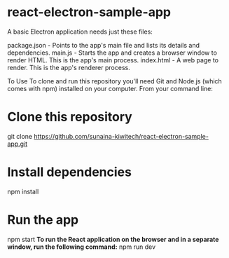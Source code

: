 # react-electron-sample-app
A basic Electron application needs just these files:

package.json - Points to the app's main file and lists its details and dependencies.
main.js - Starts the app and creates a browser window to render HTML. This is the app's main process.
index.html - A web page to render. This is the app's renderer process.

To Use
To clone and run this repository you'll need Git and Node.js (which comes with npm) installed on your computer. From your command line:

# Clone this repository
git clone https://github.com/sunaina-kiwitech/react-electron-sample-app.git
# Install dependencies
npm install
# Run the app
npm start
**To run the React application on the browser and in a separate window, run the following command:**
npm run dev
